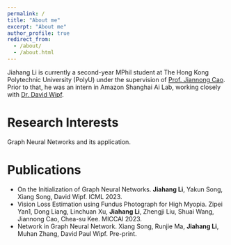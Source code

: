 ```yaml
---
permalink: /
title: "About me"
excerpt: "About me"
author_profile: true
redirect_from: 
  - /about/
  - /about.html
---
```


Jiahang Li is currently a second-year MPhil student at The Hong Kong Polytechnic University (PolyU) under the supervision of [Prof. Jiannong Cao](https://www4.comp.polyu.edu.hk/~csjcao/). Prior to that, he was an intern in Amazon Shanghai Ai Lab, working closely with [Dr. David Wipf](http://www.davidwipf.com/).

Research Interests
======
Graph Neural Networks and its application.

Publications
======
* On the Initialization of Graph Neural Networks. **Jiahang Li**, Yakun Song, Xiang Song, David Wipf. ICML 2023.
* Vision Loss Estimation using Fundus Photograph for High Myopia. Zipei Yan1, Dong Liang, Linchuan Xu, **Jiahang Li**, Zhengji Liu, Shuai Wang, Jiannong Cao, Chea-su Kee. MICCAI 2023.
* Network in Graph Neural Network. Xiang Song, Runjie Ma, **Jiahang Li**, Muhan Zhang, David Paul Wipf. Pre-print.

